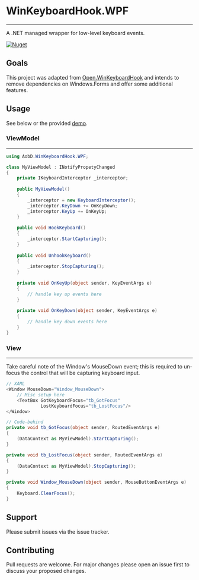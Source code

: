 # WinKeyboardHook.WPF
---
A .NET managed wrapper for low-level keyboard events.


[![Nuget](https://img.shields.io/nuget/v/AoBD.WinKeyboardHook.WPF.svg)](https://www.nuget.org/packages/AobD.WinKeyboardHook.WPF/)

## Goals
This project was adapted from [Open.WinKeyboardHook](https://github.com/lontivero/Open.WinKeyboardHook) and intends to remove dependencies on Windows.Forms and offer some additional features.

## Usage
See below or the provided [demo](src/AobD.WinKeyboardHook.Demo/).

### ViewModel
---
```c#
using AobD.WinKeyboardHook.WPF;

class MyViewModel : INotifyPropetyChanged
{
    private IKeyboardInterceptor _interceptor;
    
    public MyViewModel()
    {
        _interceptor = new KeyboardInterceptor();
        _interceptor.KeyDown += OnKeyDown;
        _interceptor.KeyUp += OnKeyUp;
    }
    
    public void HookKeyboard()
    {
        _interceptor.StartCapturing();
    }
    
    public void UnhookKeyboard()
    {
        _interceptor.StopCapturing();
    }
    
    private void OnKeyUp(object sender, KeyEventArgs e)
    {
        // handle key up events here
    }
    
    private void OnKeyDown(object sender, KeyEventArgs e)
    {
        // handle key down events here
    }
}   
```

### View
---
Take careful note of the Window's MouseDown event; this is required to un-focus the control that will be capturing keyboard input.

```c#
// XAML
<Window MouseDown="Window_MouseDown">
    // Misc setup here
    <TextBox GotKeyboardFocus="tb_GotFocus"
             LostKeyboardFocus="tb_LostFocus"/>
</Window>

// Code-behind
private void tb_GotFocus(object sender, RoutedEventArgs e)
{
    (DataContext as MyViewModel).StartCapturing();
}

private void tb_LostFocus(object sender, RoutedEventArgs e)
{
    (DataContext as MyViewModel).StopCapturing();
}

private void Window_MouseDown(object sender, MouseButtonEventArgs e)
{
    Keyboard.ClearFocus();
}
```
## Support
Please submit issues via the issue tracker.

## Contributing
Pull requests are welcome. For major changes please open an issue first to discuss your proposed changes.
